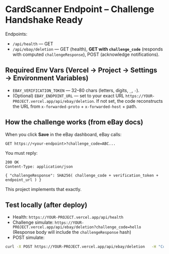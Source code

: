 
# CardScanner Endpoint – Challenge Handshake Ready

Endpoints:
- `/api/health` — GET
- `/api/ebay/deletion` — GET (health), **GET with `challenge_code`** (responds with computed `challengeResponse`), POST (acknowledge notifications).

## Required Env Vars (Vercel → Project → Settings → Environment Variables)
- `EBAY_VERIFICATION_TOKEN` — 32–80 chars (letters, digits, `_`, `-`).
- (Optional) `EBAY_ENDPOINT_URL` — set to your exact URL `https://YOUR-PROJECT.vercel.app/api/ebay/deletion`.
  If not set, the code reconstructs the URL from `x-forwarded-proto` + `x-forwarded-host` + path.

## How the challenge works (from eBay docs)
When you click **Save** in the eBay dashboard, eBay calls:
```
GET https://<your-endpoint>?challenge_code=ABC...
```
You must reply:
```
200 OK
Content-Type: application/json

{ "challengeResponse": SHA256( challenge_code + verification_token + endpoint_url ) }
```
This project implements that exactly.

## Test locally (after deploy)
- Health: `https://YOUR-PROJECT.vercel.app/api/health`
- Challenge simulate:
  `https://YOUR-PROJECT.vercel.app/api/ebay/deletion?challenge_code=hello`
  (Response body will include the `challengeResponse` hash)
- POST simulate:
```bash
curl -X POST https://YOUR-PROJECT.vercel.app/api/ebay/deletion   -H "Content-Type: application/json"   -H "x-ebay-verification-token: YOUR_TOKEN"   -d '{"type":"ACCOUNT_DELETION","userId":"test"}'
```
